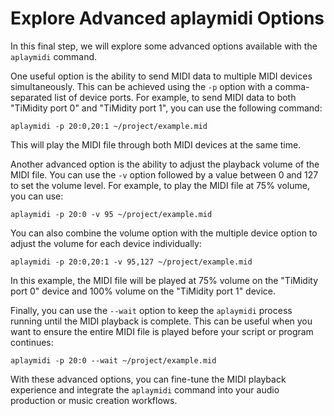 # Explore Advanced aplaymidi Options

In this final step, we will explore some advanced options available with the `aplaymidi` command.

One useful option is the ability to send MIDI data to multiple MIDI devices simultaneously. This can be achieved using the `-p` option with a comma-separated list of device ports. For example, to send MIDI data to both "TiMidity port 0" and "TiMidity port 1", you can use the following command:

```
aplaymidi -p 20:0,20:1 ~/project/example.mid
```

This will play the MIDI file through both MIDI devices at the same time.

Another advanced option is the ability to adjust the playback volume of the MIDI file. You can use the `-v` option followed by a value between 0 and 127 to set the volume level. For example, to play the MIDI file at 75% volume, you can use:

```
aplaymidi -p 20:0 -v 95 ~/project/example.mid
```

You can also combine the volume option with the multiple device option to adjust the volume for each device individually:

```
aplaymidi -p 20:0,20:1 -v 95,127 ~/project/example.mid
```

In this example, the MIDI file will be played at 75% volume on the "TiMidity port 0" device and 100% volume on the "TiMidity port 1" device.

Finally, you can use the `--wait` option to keep the `aplaymidi` process running until the MIDI playback is complete. This can be useful when you want to ensure the entire MIDI file is played before your script or program continues:

```
aplaymidi -p 20:0 --wait ~/project/example.mid
```

With these advanced options, you can fine-tune the MIDI playback experience and integrate the `aplaymidi` command into your audio production or music creation workflows.
